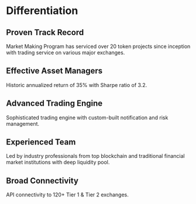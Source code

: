# Differentiation

## Proven Track Record

Market Making Program has serviced over 20 token projects since inception with trading service on various major exchanges.

## Effective Asset Managers

Historic annualized return of 35% with Sharpe ratio of 3.2.

## Advanced Trading Engine

Sophisticated trading engine with custom-built notification and risk management.

## Experienced Team

Led by industry professionals from top blockchain and traditional financial market institutions with deep liquidity pool.

## Broad Connectivity

API connectivity to 120+ Tier 1 & Tier 2 exchanges.

